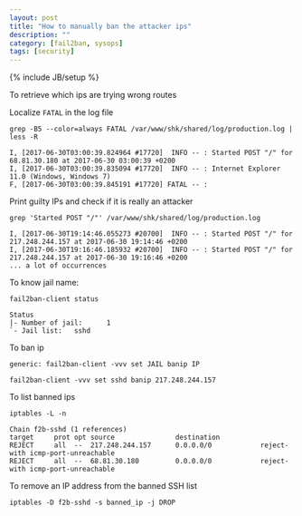 ```yaml
---
layout: post
title: "How to manually ban the attacker ips"
description: ""
category: [fail2ban, sysops]
tags: [security]
---
```

{% include JB/setup %}

To retrieve which ips are trying wrong routes

Localize `FATAL` in the log file

    grep -B5 --color=always FATAL /var/www/shk/shared/log/production.log | less -R

    I, [2017-06-30T03:00:39.824964 #17720]  INFO -- : Started POST "/" for 68.81.30.180 at 2017-06-30 03:00:39 +0200
    I, [2017-06-30T03:00:39.835094 #17720]  INFO -- : Internet Explorer 11.0 (Windows, Windows 7)
    F, [2017-06-30T03:00:39.845191 #17720] FATAL -- : 

Print guilty IPs and check if it is really an attacker

    grep 'Started POST "/"' /var/www/shk/shared/log/production.log

    I, [2017-06-30T19:14:46.055273 #20700]  INFO -- : Started POST "/" for 217.248.244.157 at 2017-06-30 19:14:46 +0200
    I, [2017-06-30T19:16:46.185932 #20700]  INFO -- : Started POST "/" for 217.248.244.157 at 2017-06-30 19:16:46 +0200
    ... a lot of occurrences

To know jail name:

    fail2ban-client status

    Status
    |- Number of jail:      1
    `- Jail list:   sshd

To ban ip

    generic: fail2ban-client -vvv set JAIL banip IP

    fail2ban-client -vvv set sshd banip 217.248.244.157

To list banned ips

    iptables -L -n

    Chain f2b-sshd (1 references)
    target     prot opt source               destination         
    REJECT     all  --  217.248.244.157      0.0.0.0/0            reject-with icmp-port-unreachable
    REJECT     all  --  68.81.30.180         0.0.0.0/0            reject-with icmp-port-unreachable

To remove an IP address from the banned SSH list

    iptables -D f2b-sshd -s banned_ip -j DROP

